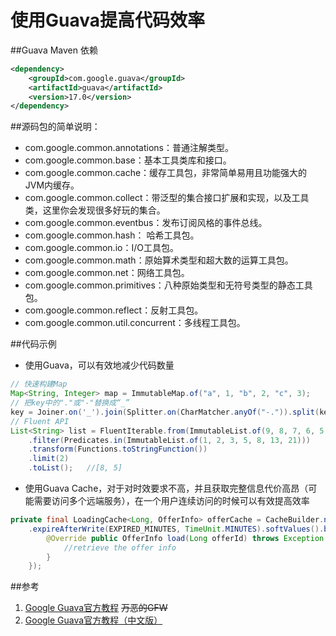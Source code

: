 # 使用Guava提高代码效率

##Guava Maven 依赖

~~~xml
<dependency>
    <groupId>com.google.guava</groupId>
    <artifactId>guava</artifactId>
    <version>17.0</version>
</dependency>
~~~

##源码包的简单说明：
* com.google.common.annotations：普通注解类型。
* com.google.common.base：基本工具类库和接口。
* com.google.common.cache：缓存工具包，非常简单易用且功能强大的JVM内缓存。
* com.google.common.collect：带泛型的集合接口扩展和实现，以及工具类，这里你会发现很多好玩的集合。
* com.google.common.eventbus：发布订阅风格的事件总线。
* com.google.common.hash： 哈希工具包。
* com.google.common.io：I/O工具包。
* com.google.common.math：原始算术类型和超大数的运算工具包。
* com.google.common.net：网络工具包。
* com.google.common.primitives：八种原始类型和无符号类型的静态工具包。
* com.google.common.reflect：反射工具包。
* com.google.common.util.concurrent：多线程工具包。


##代码示例

* 使用Guava，可以有效地减少代码数量

~~~java
// 快速构建Map
Map<String, Integer> map = ImmutableMap.of("a", 1, "b", 2, "c", 3);
// 把key中的"."或"-"替换成“_”
key = Joiner.on('_').join(Splitter.on(CharMatcher.anyOf("-.")).split(key));
// Fluent API
List<String> list = FluentIterable.from(ImmutableList.of(9, 8, 7, 6, 5, 4, 3, 2, 1, 0))
    .filter(Predicates.in(ImmutableList.of(1, 2, 3, 5, 8, 13, 21)))
    .transform(Functions.toStringFunction())
    .limit(2)
    .toList();   //[8, 5]
~~~

* 使用Guava Cache，对于对时效要求不高，并且获取完整信息代价高昂（可能需要访问多个远端服务），在一个用户连续访问的时候可以有效提高效率

~~~java
private final LoadingCache<Long, OfferInfo> offerCache = CacheBuilder.newBuilder()
    .expireAfterWrite(EXPIRED_MINUTES, TimeUnit.MINUTES).softValues().build(new CacheLoader<Long, OfferInfo>() {
        @Override public OfferInfo load(Long offerId) throws Exception {
            //retrieve the offer info
        }
    });
~~~

##参考
1. [Google Guava官方教程](http://code.google.com/p/guava-libraries/wiki/GuavaExplained) <del>万恶的GFW</del>
2. [Google Guava官方教程（中文版）](http://ifeve.com/google-guava/)
